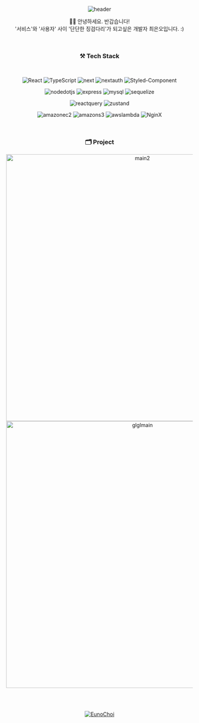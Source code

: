 


<div align="center">


![header](https://capsule-render.vercel.app/api?type=waving&color=timeGradient&height=280&section=header&text=FE,%20Euno%20choi&fontSize=72)

👋🏻 안녕하세요. 반갑습니다!<br />
'서비스'와 '사용자' 사이 '단단한 징검다리'가 되고싶은 개발자 최은오입니다. :)

<br />
 
### ⚒️ Tech Stack
<br />

![React](https://img.shields.io/badge/React-5ed2f3?style=flat&logo=React&logoColor=white)
![TypeScript](https://img.shields.io/badge/TypeScript-2f73bf?style=flat&logo=typescript&logoColor=white)
![next](https://img.shields.io/badge/Next.js-black?style=flat&logo=React&logoColor=white)
![nextauth](https://img.shields.io/badge/NextAuth-B428E4?style=flat&logo=React&logoColor=white)
![Styled-Component](https://img.shields.io/badge/styledComponents-244bdd?style=flat&logo=css3&logoColor=white)

  
![nodedotjs](https://img.shields.io/badge/Node.js-ebd81b?style=flat&logo=nodedotjs&logoColor=white)
![express](https://img.shields.io/badge/Express.js-7ab800?style=flat&logo=express&logoColor=white)
![mysql](https://img.shields.io/badge/MySQL-01718b?style=flat&logo=mysql&logoColor=white)
![sequelize](https://img.shields.io/badge/Sequelize-0ca9e7?style=flat&logo=sequelize&logoColor=white)

  
![reactquery](https://img.shields.io/badge/ReactQuery-f73e51?style=flat&logo=reactquery&logoColor=white)
![zustand](https://img.shields.io/badge/Zustand-453837?style=flat&logo=&logoColor=white)


  
![amazonec2](https://img.shields.io/badge/EC2-ed8233?style=flat&logo=amazonec2&logoColor=white)
![amazons3](https://img.shields.io/badge/S3-da5141?style=flat&logo=amazons3&logoColor=white)
![awslambda](https://img.shields.io/badge/Lambda-d26214?style=flat&logo=awslambda&logoColor=white)
![NginX](https://img.shields.io/badge/NginX-green?style=flat&logo=nginx&logoColor=white)

<br />

### 🗂️ Project
<img width="720" alt="main2" src="https://github.com/user-attachments/assets/b0584c8d-a51d-40a6-b3d3-7d1d4b1ba80b" />
<img width="720" alt="glglmain" src="https://github.com/user-attachments/assets/0ad04659-fecc-4272-b627-b7e2e726a9aa">

<br />

<br /><br />

<!--![EunoChoi](https://github-readme-stats.vercel.app/api?username=EunoChoi&show_icons=true) -->
[![EunoChoi](https://github-readme-stats.vercel.app/api/top-langs/?username=EunoChoi&show_icons=true&hide_border=false&title_color=004386&icon_color=004386&layout=compact&size_weight=0.5&count_weight=0.5)](https://github.com/EunoChoi)


</div>




<!--
## Hi there 👋


**EunoChoi/EunoChoi** is a ✨ _special_ ✨ repository because its `README.md` (this file) appears on your GitHub profile.

Here are some ideas to get you started:

- 🔭 I’m currently working on ...
- 🌱 I’m currently learning ...
- 👯 I’m looking to collaborate on ...
- 🤔 I’m looking for help with ...
- 💬 Ask me about ...
- 📫 How to reach me: ...
- 😄 Pronouns: ...
- ⚡ Fun fact: ...
-->
